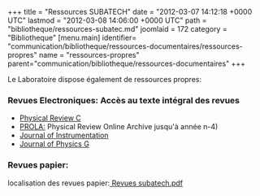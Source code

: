+++
title = "Ressources SUBATECH"
date = "2012-03-07 14:12:18 +0000 UTC"
lastmod = "2012-03-08 14:06:00 +0000 UTC"
path = "bibliotheque/ressources-subatec.md"
joomlaid = 172
category = "Bibliotheque"
[menu.main]
  identifier= "communication/bibliotheque/ressources-documentaires/ressources-propres"
  name = "ressources-propres"
  parent="communication/bibliotheque/ressources-documentaires"
+++
<p>Le Laboratoire dispose également de ressources propres:</p>
<p></p>
<h3>Revues Electroniques: Accès au texte intégral des revues</h3>
<ul>
<li><a href="http://prc.aps.org/">Physical Review C</a></li>
<li><a href="http://prola.aps.org/">PROLA:</a> Physical Review Online Archive jusqu'à année n-4)</li>
<li><a target="_blank" href="http://iopscience.iop.org/1748-0221/">Journal of Instrumentation</a></li>
<li><a target="_blank" href="http://iopscience.iop.org/0954-3899">Journal of Physics G</a></li>
</ul>
<p></p>
<h3>Revues papier:</h3>
<p>localisation des revues papier:<a href="images/Communication/bibliotheque/REVUES-Subatech.pdf"> Revues subatech.pdf</a></p>
